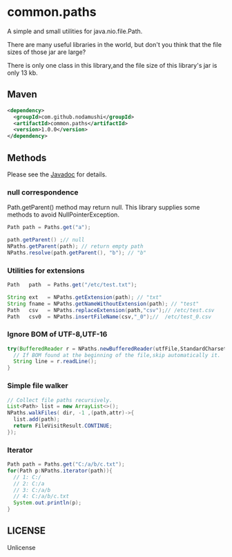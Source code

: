 # common.paths

A simple and small utilities for java.nio.file.Path.

There are many useful libraries in the world, but don't you think that the file sizes of those jar are large?

There is only one class in this library,and the file size of this library's jar is only 13 kb.

## Maven

```xml
<dependency>
  <groupId>com.github.nodamushi</groupId>
  <artifactId>common.paths</artifactId>
  <version>1.0.0</version>
</dependency>
```


## Methods

Please see the [Javadoc](https://nodamushi.github.io/common.paths/) for details.

### null correspondence

Path.getParent() method may return null. This library supplies some methods to avoid NullPointerException.

```java
Path path = Paths.get("a");

path.getParent() ;// null
NPaths.getParent(path); // return empty path
NPaths.resolve(path.getParent(), "b"); // "b"
```

### Utilities for extensions

```java
Path   path  = Paths.get("/etc/test.txt");

String ext   = NPaths.getExtension(path); // "txt"
String fname = NPaths.getNameWithoutExtension(path); // "test"
Path   csv   = NPaths.replaceExtension(path,"csv");// /etc/test.csv
Path   csv0  = NPaths.insertFileName(csv,"_0");//  /etc/test_0.csv
```

### Ignore BOM of UTF-8,UTF-16

```java
try(BufferedReader r = NPaths.newBufferedReader(utfFile,StandardCharset.UTF_8)){
  // If BOM found at the beginning of the file,skip automatically it.
  String line = r.readLine();
}
```


### Simple file walker

```java
// Collect file paths recursively.
List<Path> list = new ArrayList<>();
NPaths.walkFiles( dir, -1 ,(path,attr)->{
  list.add(path);
  return FileVisitResult.CONTINUE;
});
```

### Iterator

```java
Path path = Paths.get("C:/a/b/c.txt");
for(Path p:NPaths.iterator(path)){
  // 1: C:/
  // 2: C:/a
  // 3: C:/a/b
  // 4: C:/a/b/c.txt
  System.out.println(p);
}
```


## LICENSE

Unlicense




